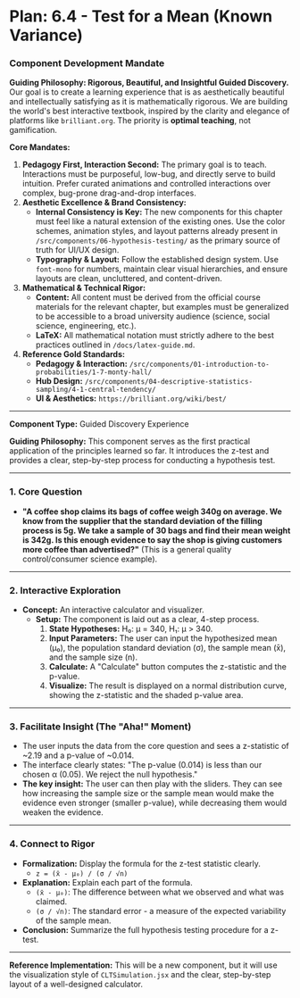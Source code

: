 
# Plan: 6.4 - Test for a Mean (Known Variance)

### **Component Development Mandate**

**Guiding Philosophy: Rigorous, Beautiful, and Insightful Guided Discovery.**
Our goal is to create a learning experience that is as aesthetically beautiful and intellectually satisfying as it is mathematically rigorous. We are building the world's best interactive textbook, inspired by the clarity and elegance of platforms like `brilliant.org`. The priority is **optimal teaching**, not gamification.

**Core Mandates:**
1.  **Pedagogy First, Interaction Second:** The primary goal is to teach. Interactions must be purposeful, low-bug, and directly serve to build intuition. Prefer curated animations and controlled interactions over complex, bug-prone drag-and-drop interfaces.
2.  **Aesthetic Excellence & Brand Consistency:**
    *   **Internal Consistency is Key:** The new components for this chapter must feel like a natural extension of the existing ones. Use the color schemes, animation styles, and layout patterns already present in `/src/components/06-hypothesis-testing/` as the primary source of truth for UI/UX design.
    *   **Typography & Layout:** Follow the established design system. Use `font-mono` for numbers, maintain clear visual hierarchies, and ensure layouts are clean, uncluttered, and content-driven.
3.  **Mathematical & Technical Rigor:**
    *   **Content:** All content must be derived from the official course materials for the relevant chapter, but examples must be generalized to be accessible to a broad university audience (science, social science, engineering, etc.).
    *   **LaTeX:** All mathematical notation must strictly adhere to the best practices outlined in `/docs/latex-guide.md`.
4.  **Reference Gold Standards:**
    *   **Pedagogy & Interaction:** `/src/components/01-introduction-to-probabilities/1-7-monty-hall/`
    *   **Hub Design:** `/src/components/04-descriptive-statistics-sampling/4-1-central-tendency/`
    *   **UI & Aesthetics:** `https://brilliant.org/wiki/best/`

---

**Component Type:** Guided Discovery Experience

**Guiding Philosophy:** This component serves as the first practical application of the principles learned so far. It introduces the z-test and provides a clear, step-by-step process for conducting a hypothesis test.

---

### 1. Core Question

*   **"A coffee shop claims its bags of coffee weigh 340g on average. We know from the supplier that the standard deviation of the filling process is 5g. We take a sample of 30 bags and find their mean weight is 342g. Is this enough evidence to say the shop is giving customers more coffee than advertised?"** (This is a general quality control/consumer science example).

---

### 2. Interactive Exploration

*   **Concept:** An interactive calculator and visualizer.
    *   **Setup:** The component is laid out as a clear, 4-step process.
        1.  **State Hypotheses:** H₀: μ = 340, H₁: μ > 340.
        2.  **Input Parameters:** The user can input the hypothesized mean (μ₀), the population standard deviation (σ), the sample mean (x̄), and the sample size (n).
        3.  **Calculate:** A "Calculate" button computes the z-statistic and the p-value.
        4.  **Visualize:** The result is displayed on a normal distribution curve, showing the z-statistic and the shaded p-value area.

---

### 3. Facilitate Insight (The "Aha!" Moment)

*   The user inputs the data from the core question and sees a z-statistic of ~2.19 and a p-value of ~0.014.
*   The interface clearly states: "The p-value (0.014) is less than our chosen α (0.05). We reject the null hypothesis."
*   **The key insight:** The user can then play with the sliders. They can see how increasing the sample size or the sample mean would make the evidence even stronger (smaller p-value), while decreasing them would weaken the evidence.

---

### 4. Connect to Rigor

*   **Formalization:** Display the formula for the z-test statistic clearly.
    *   `z = (x̄ - μ₀) / (σ / √n)`
*   **Explanation:** Explain each part of the formula.
    *   `(x̄ - μ₀)`: The difference between what we observed and what was claimed.
    *   `(σ / √n)`: The standard error - a measure of the expected variability of the sample mean.
*   **Conclusion:** Summarize the full hypothesis testing procedure for a z-test.

---

**Reference Implementation:** This will be a new component, but it will use the visualization style of `CLTSimulation.jsx` and the clear, step-by-step layout of a well-designed calculator.
